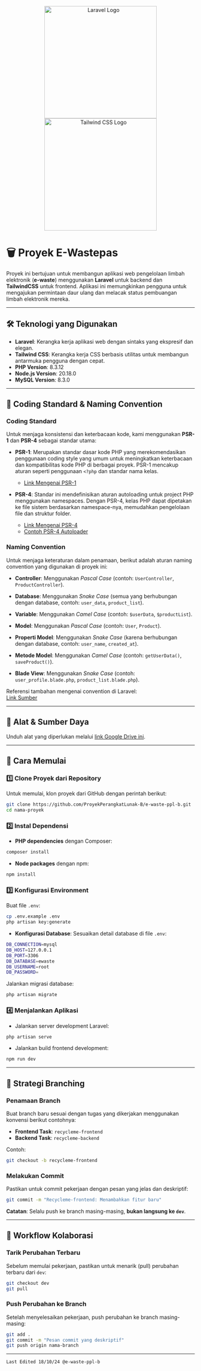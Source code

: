 <p align="center">
    <a href="https://laravel.com" target="_blank">
        <img src="https://raw.githubusercontent.com/laravel/art/master/logo-lockup/5%20SVG/2%20CMYK/1%20Full%20Color/laravel-logolockup-cmyk-red.svg" width="300" alt="Laravel Logo">
    </a>
    <a href="https://tailwindcss.com" target="_blank">
        <img src="https://github.com/user-attachments/assets/14234e2d-f5ae-4061-b27b-da955bbfa57c" width="300" alt="Tailwind CSS Logo">
    </a>
</p>

# 🗑️ Proyek E-Wastepas

Proyek ini bertujuan untuk membangun aplikasi web pengelolaan limbah elektronik (**e-waste**) menggunakan **Laravel** untuk backend dan **TailwindCSS** untuk frontend. Aplikasi ini memungkinkan pengguna untuk mengajukan permintaan daur ulang dan melacak status pembuangan limbah elektronik mereka.

---

## 🛠️ Teknologi yang Digunakan

- **Laravel**: Kerangka kerja aplikasi web dengan sintaks yang ekspresif dan elegan.
- **Tailwind CSS**: Kerangka kerja CSS berbasis utilitas untuk membangun antarmuka pengguna dengan cepat.
- **PHP Version**: 8.3.12
- **Node.js Version**: 20.18.0
- **MySQL Version**: 8.3.0

---

## 🔗 Coding Standard & Naming Convention

### Coding Standard

Untuk menjaga konsistensi dan keterbacaan kode, kami menggunakan **PSR-1** dan **PSR-4** sebagai standar utama:

- **PSR-1**: Merupakan standar dasar kode PHP yang merekomendasikan penggunaan coding style yang umum untuk meningkatkan keterbacaan dan kompatibilitas kode PHP di berbagai proyek. PSR-1 mencakup aturan seperti penggunaan `<?php` dan standar nama kelas.
  - [Link Mengenai PSR-1](https://www.php-fig.org/psr/psr-1/)

- **PSR-4**: Standar ini mendefinisikan aturan autoloading untuk project PHP menggunakan namespaces. Dengan PSR-4, kelas PHP dapat dipetakan ke file sistem berdasarkan namespace-nya, memudahkan pengelolaan file dan struktur folder.
  - [Link Mengenai PSR-4](https://www.php-fig.org/psr/psr-4/)
  - [Contoh PSR-4 Autoloader](https://github.com/php-fig/fig-standards/blob/master/accepted/PSR-4-autoloader-examples.md)

### Naming Convention

Untuk menjaga keteraturan dalam penamaan, berikut adalah aturan naming convention yang digunakan di proyek ini:

- **Controller**: Menggunakan _Pascal Case_ (contoh: `UserController`, `ProductController`).
- **Database**: Menggunakan _Snake Case_ (semua yang berhubungan dengan database, contoh: `user_data`, `product_list`).
- **Variable**: Menggunakan _Camel Case_ (contoh: `$userData`, `$productList`).

- **Model**: Menggunakan _Pascal Case_ (contoh: `User`, `Product`).
- **Properti Model**: Menggunakan _Snake Case_ (karena berhubungan dengan database, contoh: `user_name`, `created_at`).
- **Metode Model**: Menggunakan _Camel Case_ (contoh: `getUserData()`, `saveProduct()`).

- **Blade View**: Menggunakan _Snake Case_ (contoh: `user_profile.blade.php`, `product_list.blade.php`).

Referensi tambahan mengenai convention di Laravel:  
[Link Sumber](https://webdevetc.com/blog/laravel-naming-conventions/)

---

## 📂 Alat & Sumber Daya

Unduh alat yang diperlukan melalui [link Google Drive ini](https://drive.google.com/drive/u/2/folders/1vTMnaYzjjx-OneLvWd6MSWwhzj2SkoRr).

---

## 🚀 Cara Memulai

### 1️⃣ Clone Proyek dari Repository

Untuk memulai, klon proyek dari GitHub dengan perintah berikut:

```bash
git clone https://github.com/ProyekPerangkatLunak-B/e-waste-ppl-b.git 'nama-proyek'
cd nama-proyek
```

### 2️⃣ Instal Dependensi

- **PHP dependencies** dengan Composer:

```bash
composer install
```

- **Node packages** dengan npm:

```bash
npm install
```

### 3️⃣ Konfigurasi Environment

Buat file `.env`:

```bash
cp .env.example .env
php artisan key:generate
```

- **Konfigurasi Database**: Sesuaikan detail database di file `.env`:

```bash
DB_CONNECTION=mysql
DB_HOST=127.0.0.1
DB_PORT=3306
DB_DATABASE=ewaste
DB_USERNAME=root
DB_PASSWORD=
```

Jalankan migrasi database:

```bash
php artisan migrate
```

### 4️⃣ Menjalankan Aplikasi

- Jalankan server development Laravel:

```bash
php artisan serve
```

- Jalankan build frontend development:

```bash
npm run dev
```

---

## 🌳 Strategi Branching

### Penamaan Branch

Buat branch baru sesuai dengan tugas yang dikerjakan menggunakan konvensi berikut contohnya:

- **Frontend Task**: `recycleme-frontend`
- **Backend Task**: `recycleme-backend`

Contoh:

```bash
git checkout -b recycleme-frontend
```

### Melakukan Commit

Pastikan untuk commit pekerjaan dengan pesan yang jelas dan deskriptif:

```bash
git commit -m "Recycleme-frontend: Menambahkan fitur baru"
```

**Catatan**: Selalu push ke branch masing-masing, **bukan langsung ke `dev`**.

---

## 🔄 Workflow Kolaborasi

### Tarik Perubahan Terbaru

Sebelum memulai pekerjaan, pastikan untuk menarik (pull) perubahan terbaru dari `dev`:

```bash
git checkout dev
git pull
```

### Push Perubahan ke Branch

Setelah menyelesaikan pekerjaan, push perubahan ke branch masing-masing:

```bash
git add .
git commit -m "Pesan commit yang deskriptif"
git push origin nama-branch
```

---

`Last Edited 18/10/24 @e-waste-ppl-b`
